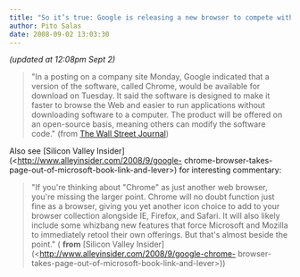 ```yaml
---
title: "So it’s true: Google is releasing a new browser to compete with IE and FireFox"
author: Pito Salas
date: 2008-09-02 13:03:30
---
```



_(updated at 12:08pm Sept 2)_

> "In a posting on a company site Monday, Google indicated that a version of
> the software, called Chrome, would be available for download on Tuesday. It
> said the software is designed to make it faster to browse the Web and easier
> to run applications without downloading software to a computer. The product
> will be offered on an open-source basis, meaning others can modify the
> software code." (from [The Wall Street
> Journal](<http://online.wsj.com/article/SB122029908090487903.html?mod=djemITP>))

Also see [Silicon Valley Insider](<http://www.alleyinsider.com/2008/9/google-
chrome-browser-takes-page-out-of-microsoft-book-link-and-lever>) for
interesting commentary:

> "If you're thinking about "Chrome" as just another web browser, you're
> missing the larger point. Chrome will no doubt function just fine as a
> browser, giving you yet another icon choice to add to your browser
> collection alongside IE, Firefox, and Safari. It will also likely include
> some whizbang new features that force Microsoft and Mozilla to immediately
> retool their own offerings. But that's almost beside the point." ( **from**
> [Silicon Valley Insider](<http://www.alleyinsider.com/2008/9/google-chrome-
> browser-takes-page-out-of-microsoft-book-link-and-lever>))


